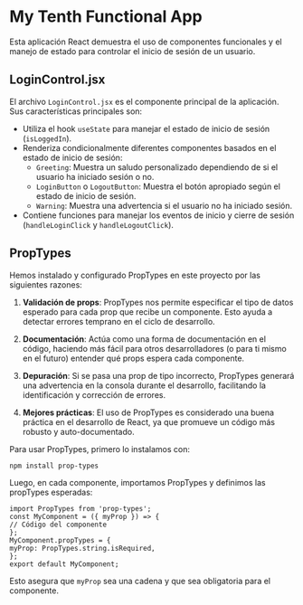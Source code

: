 # My Tenth Functional App

Esta aplicación React demuestra el uso de componentes funcionales y el manejo de estado para controlar el inicio de sesión de un usuario.

## LoginControl.jsx

El archivo `LoginControl.jsx` es el componente principal de la aplicación. Sus características principales son:

-   Utiliza el hook `useState` para manejar el estado de inicio de sesión (`isLoggedIn`).
-   Renderiza condicionalmente diferentes componentes basados en el estado de inicio de sesión:
    -   `Greeting`: Muestra un saludo personalizado dependiendo de si el usuario ha iniciado sesión o no.
    -   `LoginButton` o `LogoutButton`: Muestra el botón apropiado según el estado de inicio de sesión.
    -   `Warning`: Muestra una advertencia si el usuario no ha iniciado sesión.
-   Contiene funciones para manejar los eventos de inicio y cierre de sesión (`handleLoginClick` y `handleLogoutClick`).

## PropTypes

Hemos instalado y configurado PropTypes en este proyecto por las siguientes razones:

1. **Validación de props**: PropTypes nos permite especificar el tipo de datos esperado para cada prop que recibe un componente. Esto ayuda a detectar errores temprano en el ciclo de desarrollo.

2. **Documentación**: Actúa como una forma de documentación en el código, haciendo más fácil para otros desarrolladores (o para ti mismo en el futuro) entender qué props espera cada componente.

3. **Depuración**: Si se pasa una prop de tipo incorrecto, PropTypes generará una advertencia en la consola durante el desarrollo, facilitando la identificación y corrección de errores.

4. **Mejores prácticas**: El uso de PropTypes es considerado una buena práctica en el desarrollo de React, ya que promueve un código más robusto y auto-documentado.

Para usar PropTypes, primero lo instalamos con:

```
npm install prop-types
```

Luego, en cada componente, importamos PropTypes y definimos las propTypes esperadas:

```
import PropTypes from 'prop-types';
const MyComponent = ({ myProp }) => {
// Código del componente
};
MyComponent.propTypes = {
myProp: PropTypes.string.isRequired,
};
export default MyComponent;
```

Esto asegura que `myProp` sea una cadena y que sea obligatoria para el componente.
